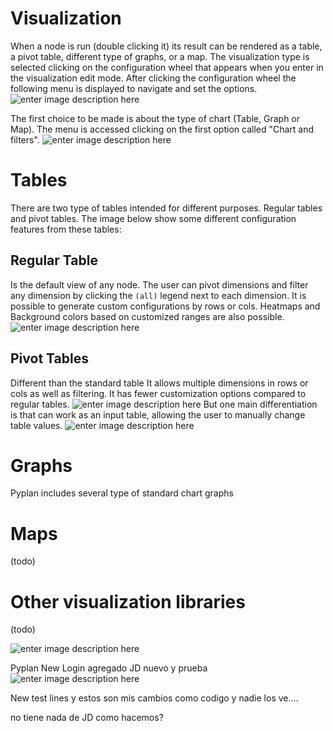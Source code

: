 # Visualization
When a node is run (double clicking it) its result can be rendered as a table, a pivot table, different type of graphs, or a map.
The visualization type is selected clicking on the configuration wheel that appears when you enter in the visualization edit mode. After clicking the configuration wheel the following menu is displayed to navigate and set the options.
![enter image description here](http://img.pyplan.org/viz-edit2.png)

The first choice to be made is about the type of chart (Table, Graph or Map). The menu is accessed clicking on the first option called "Chart and filters".
![enter image description here](http://img.pyplan.org/viz-viz-type1.png)


# Tables
There are two type of tables intended for different purposes. Regular tables and pivot tables.
The image below show some different configuration features from these tables:


## Regular Table
Is the default view of any node. The user can pivot dimensions and filter any dimension by clicking the `(all)` legend next to each dimension.
It is possible to generate custom configurations by rows or cols. Heatmaps and Background colors based on customized ranges are also possible.
 ![enter image description here](http://img.pyplan.org/viz-table-standard.png)
 
## Pivot Tables
Different than the standard table It allows multiple dimensions in rows or cols as well as filtering.
It has fewer customization options compared to regular tables.
![enter image description here](http://img.pyplan.org/viz-tables-dif1.png)
But one main differentiation is that can work as an input table, allowing the user to manually change table values.
![enter image description here](http://img.pyplan.org/viz-edit-table.png)
# Graphs
Pyplan includes several type of standard chart graphs
# Maps
(todo)
# Other visualization libraries
(todo)

![enter image description here](http://img.pyplan.org/Login_nuevo.png)

Pyplan New Login
agregado JD
nuevo y prueba
![enter image description here](http://img.pyplan.org/model-code-tab1.png)

New test lines   y estos son mis cambios como codigo
y nadie los ve....

 no tiene nada de JD como hacemos?
<!--stackedit_data:
eyJoaXN0b3J5IjpbLTY0NTc2MTEyMywxMDExNjk2MzcyLC03MT
YxMTA3MzgsLTExMjI4OTA2OTUsLTc0NDkyMDgyMSwtMTEyMjg5
MDY5NSwtNzQ0OTIwODIxLC03NzkwMTg2MzksLTIxMTg5NzYxMT
IsMTk0ODk3NTk4MSwxMTU1MDkxMzcxLC0xMDk1NTc3MTUyLDEx
OTYwNjU3MjEsLTI4MjkzOTQ2MiwzMzE1NzU5NDksNjc1MzY4NT
MsMTYxMTY2Mzk0NywtMTY2NjI1Njc5MiwxOTU0NTYxNTQzLDEy
NTk4MjEzMDBdfQ==
-->